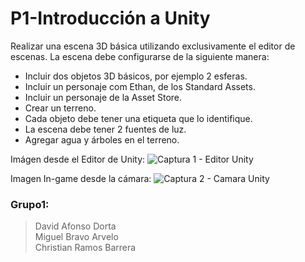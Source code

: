 # P1-Introducción a Unity
 Realizar una escena 3D básica utilizando exclusivamente el editor de escenas. La escena debe configurarse de la siguiente manera:
* Incluir dos objetos 3D básicos, por ejemplo 2 esferas.
* Incluir un personaje com Ethan, de los Standard Assets.
* Incluir un personaje de la Asset Store.
* Crear un terreno.
* Cada objeto debe tener una etiqueta que lo identifique.
* La escena debe tener 2 fuentes de luz.
* Agregar agua y árboles en el terreno.
 
 Imágen desde el Editor de Unity:
![Captura 1 - Editor Unity](https://i.imgur.com/urlDz1E.png)

 Imagen In-game desde la cámara:
![Captura 2 - Camara Unity](https://i.imgur.com/CYZ4PNm.png)
### Grupo1:
> David Afonso Dorta          
> Miguel Bravo Arvelo          
> Christian Ramos Barrera
